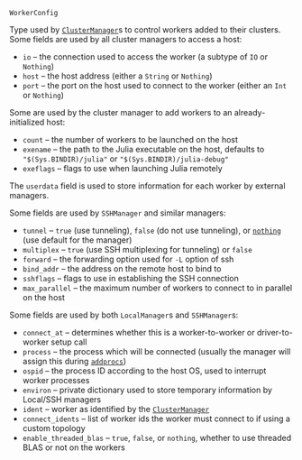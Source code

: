 ```
WorkerConfig
```

Type used by [`ClusterManager`](@ref)s to control workers added to their clusters. Some fields are used by all cluster managers to access a host:

  * `io` – the connection used to access the worker (a subtype of `IO` or `Nothing`)
  * `host` – the host address (either a `String` or `Nothing`)
  * `port` – the port on the host used to connect to the worker (either an `Int` or `Nothing`)

Some are used by the cluster manager to add workers to an already-initialized host:

  * `count` – the number of workers to be launched on the host
  * `exename` – the path to the Julia executable on the host, defaults to `"$(Sys.BINDIR)/julia"` or `"$(Sys.BINDIR)/julia-debug"`
  * `exeflags` – flags to use when launching Julia remotely

The `userdata` field is used to store information for each worker by external managers.

Some fields are used by `SSHManager` and similar managers:

  * `tunnel` – `true` (use tunneling), `false` (do not use tunneling), or [`nothing`](@ref) (use default for the manager)
  * `multiplex` – `true` (use SSH multiplexing for tunneling) or `false`
  * `forward` – the forwarding option used for `-L` option of ssh
  * `bind_addr` – the address on the remote host to bind to
  * `sshflags` – flags to use in establishing the SSH connection
  * `max_parallel` – the maximum number of workers to connect to in parallel on the host

Some fields are used by both `LocalManager`s and `SSHManager`s:

  * `connect_at` – determines whether this is a worker-to-worker or driver-to-worker setup call
  * `process` – the process which will be connected (usually the manager will assign this during [`addprocs`](@ref))
  * `ospid` – the process ID according to the host OS, used to interrupt worker processes
  * `environ` – private dictionary used to store temporary information by Local/SSH managers
  * `ident` – worker as identified by the [`ClusterManager`](@ref)
  * `connect_idents` – list of worker ids the worker must connect to if using a custom topology
  * `enable_threaded_blas` – `true`, `false`, or `nothing`, whether to use threaded BLAS or not on the workers
